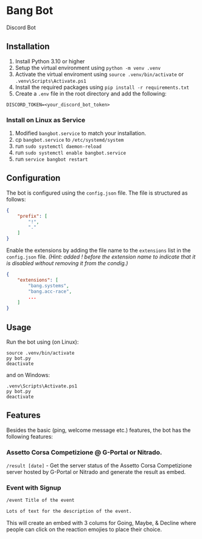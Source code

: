 # Bang Bot
 Discord Bot

## Installation
1. Install Python 3.10 or higher
2. Setup the virtual environment using `python -m venv .venv`
3. Activate the virtual enviroment using `source .venv/bin/activate` or `.venv\Scripts\Activate.ps1`
4. Install the required packages using `pip install -r requirements.txt`
5. Create a `.env` file in the root directory and add the following:
```.env
DISCORD_TOKEN=<your_discord_bot_token>
```

### Install on Linux as Service
1. Modified `bangbot.service` to match your installation.
2. cp `bangbot.service` to `/etc/systemd/system`
3. run `sudo systemctl daemon-reload`
4. run `sudo systemctl enable bangbot.service`
5. run `service bangbot restart`

## Configuration
The bot is configured using the `config.json` file. The file is structured as follows:
```json
{
	"prefix": [
		"!",
		"."
	]
}
```

Enable the extensions by adding the file name to the `extensions` list in the `config.json` file. _(Hint: added ! before the extension name to indicate that it is disabled without removing it from the condig.)_
```json
{
	"extensions": [
		"bang.systems",
		"bang.acc-race",
		...
	]
}
```

## Usage
Run the bot using (on Linux):
```shell
source .venv/bin/activate
py bot.py
deactivate
```

and on Windows:
```shell
.venv\Scripts\Activate.ps1
py bot.py
deactivate
```

## Features
Besides the basic (ping, welcome message etc.) features, the bot has the following features:

### Assetto Corsa Competizione @ G-Portal or Nitrado.
`/result [date]` - Get the server status of the Assetto Corsa Competizione server hosted by G-Portal or Nitrado and generate the result as embed.

### Event with Signup
```txt
/event Title of the event

Lots of text for the description of the event.
```
This will create an embed with 3 colums for Going, Maybe, & Decline where people can click on the reaction emojies to place their choice.
